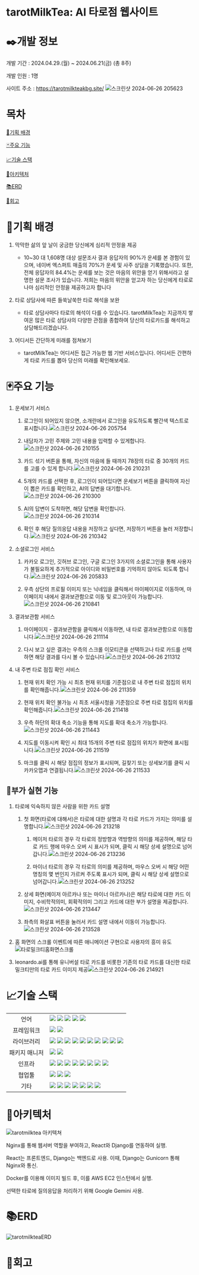# tarotMilkTea: AI 타로점 웹사이트

# ✒️개발 정보
개발 기간 : 2024.04.29.(월) ~ 2024.06.21(금) (총 8주)

개발 인원 : 1명

사이트 주소 : https://tarotmilkteakbg.site/
![스크린샷 2024-06-26 205623](https://github.com/KimBeomGi/tarotMilkTea/assets/128961042/a1672bd8-0195-4c25-a135-11b9d724113c)



# 목차
[💮기획 배경](#기획-배경)

[🃏주요 기능](#주요-기능)

[📈기술 스택](#기술-스택)

[🧩아키텍처](#아키텍처)

[📚ERD](#ERD)

[📒회고](#회고)


# 💮기획 배경
1. 막막한 삶의 앞 날이 궁금한 당신에게 심리적 안정을 제공
   - 10~30 대 1,608명 대상 설문조사 결과 응답자의 90%가 운세를 본 경험이 있으며, 네이버 엑스퍼트 매출의 70%가 운세 및 사주 상담을 기록했습니다. 또한, 전체 응답자의 84.4%는 운세를 보는 것은 마음의 위안을 얻기 위해서라고 설명한 설문 조사가 있습니다.
저희는 마음의 위안을 얻고자 하는 당신에게 타로로나마 심리적인 안정을 제공하고자 합니다

3. 타로 상담사에 따른 들쑥날쑥한 타로 해석을 보완
    - 타로 상담사마다 타로의 해석이 다를 수 있습니다. tarotMilkTea는 지금까지 쌓여온 많은 타로 상담사의 다양한 관점을 종합하여 당신의 타로카드를 해석하고 상담해드리겠습니다.

3. 어디서든 간단하게 미래를 점쳐보기
    - tarotMilkTea는 어디서든 접근 가능한 웹 기반 서비스입니다. 어디서든 간편하게 타로 카드를 뽑아 당신의 미래를 확인해보세요.


# 🃏주요 기능
1. 운세보기 서비스
   1. 로그인이 되어있지 않으면, 소개란에서 로그인을 유도하도록 빨간색 텍스트로 표시합니다.![스크린샷 2024-06-26 205754](https://github.com/KimBeomGi/tarotMilkTea/assets/128961042/5050af03-5661-4da0-a81c-25707af4a8e1)

   2. 내담자가 고민 주제와 고민 내용을 입력할 수 있게합니다.![스크린샷 2024-06-26 210155](https://github.com/KimBeomGi/tarotMilkTea/assets/128961042/c9166153-43bb-4da9-b9fd-5b194a768bfb)

   3. 카드 섞기 버튼을 통해, 자신의 마음에 들 때까지 78장의 타로 중 30개의 카드를 고를 수 있게 합니다.![스크린샷 2024-06-26 210231](https://github.com/KimBeomGi/tarotMilkTea/assets/128961042/f01d5565-73e0-4a67-b03f-3150de840482)

   4. 5개의 카드를 선택한 후, 로그인이 되어있다면 운세보기 버튼을 클릭하여 자신이 뽑은 카드를 확인하고, AI의 답변을 대기합니다.![스크린샷 2024-06-26 210300](https://github.com/KimBeomGi/tarotMilkTea/assets/128961042/e2bbb3d5-987c-4898-8363-bf01aaa8055e)

   5. AI의 답변이 도착하면, 해당 답변을 확인합니다.![스크린샷 2024-06-26 210314](https://github.com/KimBeomGi/tarotMilkTea/assets/128961042/22866823-5019-4121-a3db-a513501e1b00)

   6. 확인 후 해당 질의응답 내용을 저장하고 싶다면, 저장하기 버튼을 눌러 저장합니다.![스크린샷 2024-06-26 210342](https://github.com/KimBeomGi/tarotMilkTea/assets/128961042/8a1eebe3-89db-4ca9-8d44-e8f139ccb5cf)

2. 소셜로그인 서비스
   1. 카카오 로그인, 깃허브 로그인, 구글 로그인 3가지의 소셜로그인을 통해 사용자가 불필요하게 추가적으로 아이디와 비밀번호를 기억하지 않아도 되도록 합니다.![스크린샷 2024-06-26 205833](https://github.com/KimBeomGi/tarotMilkTea/assets/128961042/7d57e677-48db-4ce9-93b8-968e7429b0f8)

   2. 우측 상단의 프로필 이미지 또는 닉네임을 클릭해서 마이페이지로 이동하며, 마이페이지 내에서 결과보관함으로 이동 및 로그아웃이 가능합니다.![스크린샷 2024-06-26 210841](https://github.com/KimBeomGi/tarotMilkTea/assets/128961042/2427fad3-e17f-4b85-911a-93f3ebb315d0)

3. 결과보관함 서비스
   1. 마이페이지 - 결과보관함을 클릭해서 이동하면, 내 타로 결과보관함으로 이동합니다.![스크린샷 2024-06-26 211114](https://github.com/KimBeomGi/tarotMilkTea/assets/128961042/f12b69d3-0eec-4ead-a111-9453c35131a4)

   2. 다시 보고 싶은 결과는 우측의 스크롤 이모티콘을 선택하고나 타로 카드를 선택하면 해당 결과를 다시 볼 수 있습니다.![스크린샷 2024-06-26 211312](https://github.com/KimBeomGi/tarotMilkTea/assets/128961042/c3e3ac33-aaef-4b26-8233-5f2997f35bb1)

4. 내 주변 타로 점집 확인 서비스
   1. 현재 위치 확인 가능 시 최초 현재 위치를 기준점으로 내 주변 타로 점집의 위치를 확인해줍니다.![스크린샷 2024-06-26 211359](https://github.com/KimBeomGi/tarotMilkTea/assets/128961042/d27fc786-2ea7-4b42-a777-5ab7ada7df79)

   2. 현재 위치 확인 불가능 시 최초 서울시청을 기준점으로 주변 타로 점집의 위치를 확인해줍니다.![스크린샷 2024-06-26 211418](https://github.com/KimBeomGi/tarotMilkTea/assets/128961042/f6b9c25f-582b-48aa-95a7-14d26f191039)

   3. 우측 하단의 확대 축소 기능을 통해 지도를 확대 축소가 가능합니다.![스크린샷 2024-06-26 211443](https://github.com/KimBeomGi/tarotMilkTea/assets/128961042/26e12ef2-70fd-456c-bfc0-5c0308af2780)

   4. 지도를 이동시켜 확인 시 최대 15개의 주변 타로 점집의 위치가 화면에 표시됩니다.![스크린샷 2024-06-26 211519](https://github.com/KimBeomGi/tarotMilkTea/assets/128961042/b29707e6-b65e-4358-908c-5293fcbea0df)

   5. 마크를 클릭 시 해당 점집의 정보가 표시되며, 길찾기 또는 상세보기를 클릭 시 카카오맵과 연결됩니다.![스크린샷 2024-06-26 211533](https://github.com/KimBeomGi/tarotMilkTea/assets/128961042/71a65435-97ac-4991-8765-e02da41687a1)


## 🐋부가 실현 기능
1. 타로에 익숙하지 않은 사람을 위한 카드 설명
   1. 첫 화면(타로에 대해서)은 타로에 대한 설명과 각 타로 카드가 가지는 의미를 설명합니다.![스크린샷 2024-06-26 213218](https://github.com/KimBeomGi/tarotMilkTea/assets/128961042/5b6b9480-a4fe-4447-9e9f-1380a16431b8)

      1. 메이저 타로의 경우 각 타로의 정방향과 역방향의 의미를 제공하며, 해당 타로 카드 행에 마우스 오버 시 표시가 되며, 클릭 시 해당 상세 설명으로 넘어갑니다.![스크린샷 2024-06-26 213236](https://github.com/KimBeomGi/tarotMilkTea/assets/128961042/a25d6c01-a261-473c-82b3-60c6a116bba7)

      2. 마이너 타로의 경우 각 타로의 의미를 제공하며, 마우스 오버 시 해당 어떤 명칭의 몇 번인지 가르켜 주도록 표시가 되며, 클릭 시 해당 상세 설명으로 넘어갑니다.![스크린샷 2024-06-26 213252](https://github.com/KimBeomGi/tarotMilkTea/assets/128961042/2b431129-1569-49ba-89cd-f71be742a7f7)

   2. 상세 화면(메이저 아르카나 또는 마이너 아르카나)은 해당 타로에 대한 카드 이미지, 수비학적의미, 회확적의미 그리고 카드에 대한 부가 설명을 제공합니다. ![스크린샷 2024-06-26 213447](https://github.com/KimBeomGi/tarotMilkTea/assets/128961042/df3913a5-e584-4ee1-814c-28bb4c813d21)

   3. 좌측의 화살표 버튼을 눌러서 카드 설명 내에서 이동이 가능합니다.![스크린샷 2024-06-26 213528](https://github.com/KimBeomGi/tarotMilkTea/assets/128961042/31790f4c-1865-4c33-af81-c1b06d4c7a99)

3. 홈 화면의 스크롤 이벤트에 따른 애니메이션 구현으로 사용자의 흥미 유도![타로밀크티홈화면스크롤](https://github.com/KimBeomGi/tarotMilkTea/assets/128961042/84a32e5d-59a0-49d1-baac-6063fa46f0e3)

4. leonardo.ai를 통해 유니버설 타로 카드를 비롯한 기존의 타로 카드를 대신한 타로밀크티만의 타로 카드 이미지 제공![스크린샷 2024-06-26 214921](https://github.com/KimBeomGi/tarotMilkTea/assets/128961042/079b3641-21f1-4646-8127-04d1450c77cc)


# 📈기술 스택
<table>
<tr>
<td align="center">언어</td>
<td>
<img src="https://img.shields.io/badge/JavaScript-F7DF1E?style=for-the-badge&logo=JavaScript&logoColor=ffffff"/>
<img src="https://img.shields.io/badge/Typescript-3178C6?style=for-the-badge&logo=Typescript&logoColor=white"/>
<img src="https://img.shields.io/badge/html5-E34F26?style=for-the-badge&logo=html5&logoColor=white"/>
<img src="https://img.shields.io/badge/css-1572B6?style=for-the-badge&logo=css3&logoColor=white"/>
<img src="https://img.shields.io/badge/Python-3776AB?style=for-the-badge&logo=Python&logoColor=white"/>
</td>
</tr>
<tr>
<td align="center">프레임워크</td>
<td>
<img src="https://img.shields.io/badge/react-61DAFB?style=for-the-badge&logo=react&logoColor=white"/>
<img src="https://img.shields.io/badge/django-092E20?style=for-the-badge&logo=django&logoColor=white"/>
</td>
</tr>
<tr>
<td align="center">라이브러리</td>
<td>
<img src="https://img.shields.io/badge/SpringBoot-6DB33F?style=for-the-badge&logo=SpringBoot&logoColor=ffffff"/>
<img src="https://img.shields.io/badge/spring Security-6DB33F?style=for-the-badge&logo=springsecurity&logoColor=ffffff"/>
<img src="https://img.shields.io/badge/jwt-6DB33F?style=for-the-badge&logo=jwt&logoColor=ffffff"/>
<img src="https://img.shields.io/badge/Redux-764ABC?style=for-the-badge&logo=redux&logoColor=ffffff"/>
<img src="https://img.shields.io/badge/Redux Toolkit-5C2D91?style=for-the-badge&logo=reduxtoolkit&logoColor=ffffff"/>
<img src="https://img.shields.io/badge/Axios-5A29E4?style=for-the-badge&logo=Axios&logoColor=ffffff"/>
<img src="https://img.shields.io/badge/gunicorn-499848?style=for-the-badge&logo=gunicorn&logoColor=ffffff"/>
<img src="https://img.shields.io/badge/JWT-3776AB?style=for-the-badge&logo=JWT&logoColor=ffffff"/>
<img src="https://img.shields.io/badge/django%20allauth-3776AB?style=for-the-badge&logo=django%20allauth&logoColor=ffffff" />
<img src="https://img.shields.io/badge/google%20gemini-8E75B2?style=for-the-badge&logo=google%20gemini&logoColor=ffffff" />
</td>
</tr>
<tr>
<td align="center">패키지 매니저</td>
<td>
<img src="https://img.shields.io/badge/npm-CB3837?style=for-the-badge&logo=npm&logoColor=white">
<img src="https://img.shields.io/badge/pip-3775A9?style=for-the-badge&logo=pypi&logoColor=white" />
</td>
</tr>
<tr>
<td align="center">인프라</td>
<td>
<img src="https://img.shields.io/badge/MYSQL-4479A1?style=for-the-badge&logo=MYSQL&logoColor=ffffff"/>
<img src="https://img.shields.io/badge/amazon%20aws-232F3E?style=for-the-badge&logo=amazonwebservices&logoColor=ffffff"/>
<img src="https://img.shields.io/badge/amazon s3-569A31?style=for-the-badge&logo=amazons3&logoColor=ffffff"/>
<img src="https://img.shields.io/badge/amazon ec2-FF9900?style=for-the-badge&logo=amazonec2&logoColor=ffffff"/>
<img src="https://img.shields.io/badge/AMAZON RDS-FF9900?style=for-the-badge&logo=AMAZONRDS&logoColor=ffffff"/>
<img src="https://img.shields.io/badge/docker-2496ED?style=for-the-badge&logo=docker&logoColor=ffffff"/>
<img src="https://img.shields.io/badge/Docker%20Compose-2496ED?style=for-the-badge&logo=docker&logoColor=ffffff"/>
<img src="https://img.shields.io/badge/NGINX-6DB33F?style=for-the-badge&logo=NGINX&logoColor=white"/>
</tr>
<tr>
<td align="center">협업툴</td>
<td>
<img src="https://img.shields.io/badge/Git-F05032?style=for-the-badge&logo=Git&logoColor=white"/>
<img src="https://img.shields.io/badge/GitHub-181717?style=for-the-badge&logo=GitHub&logoColor=white"/>
<img src="https://img.shields.io/badge/Postman-FF6C37?style=for-the-badge&logo=Postman&logoColor=white"/>
</td>
</tr>
<tr>
<td align="center">기타</td>
<td>
<img src="https://img.shields.io/badge/Figma-F24E1E?style=for-the-badge&logo=Figma&logoColor=white"/>
<img src="https://img.shields.io/badge/Notion-000000?style=for-the-badge&logo=Notion&logoColor=white"/>
<img src="https://img.shields.io/badge/google%20authenticator-4285F4?style=for-the-badge&logo=googleauthenticator&logoColor=white" />
<img src="https://img.shields.io/badge/github%20authenticator-181717?style=for-the-badge&logo=github&logoColor=white" />
<img src="https://img.shields.io/badge/kakao%20Login-FFCD00?style=for-the-badge&logo=kakao&logoColor=black" />
<img src="https://img.shields.io/badge/kakao%20map-FFCD00?style=for-the-badge&logo=kakao&logoColor=black" />
<img src="https://img.shields.io/badge/leonardo.ai-512BD4?style=for-the-badge&logo=leonardo.ai&logoColor=black" />
</td>
</tr>
</table>


# 🧩아키텍처
![tarotmilktea 아키텍쳐](https://github.com/KimBeomGi/tarotMilkTea/assets/128961042/17972d01-0a73-44bb-8e3f-8c7b961f853d)

Nginx를 통해 웹서버 역할을 부여하고, React와 Django를 연동하여 실행.

React는 프론트엔드, Django는 백엔드로 사용. 이때, Django는 Gunicorn 통해 Nginx와 통신.

Docker를 이용해 이미지 빌드 후, 이를 AWS EC2 인스턴에서 실행.

선택한 타로에 질의응답을 처리하기 위해 Google Gemini 사용.

# 📚ERD
![tarotmilkteaERD](https://github.com/KimBeomGi/tarotMilkTea/assets/128961042/5333f81b-95a9-496b-a0db-aff00f055fb2)

# 📒회고

